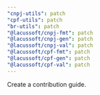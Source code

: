 ```yaml
---
"cnpj-utils": patch
"cpf-utils": patch
"br-utils": patch
"@lacussoft/cnpj-fmt": patch
"@lacussoft/cnpj-gen": patch
"@lacussoft/cnpj-val": patch
"@lacussoft/cpf-fmt": patch
"@lacussoft/cpf-gen": patch
"@lacussoft/cpf-val": patch
---
```


Create a contribution guide.
